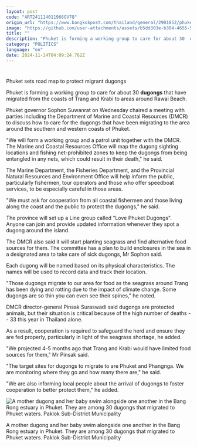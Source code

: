 ```yaml
---
layout: post
code: "ART241114011966GV7Q"
origin_url: "https://www.bangkokpost.com/thailand/general/2901852/phuket-sets-road-map-to-protect-migrant-dugongs"
image: "https://github.com/user-attachments/assets/b5dd303e-b304-4655-9401-b2c708bb0b68"
title: ""
description: "Phuket is forming a working group to care for about 30  dugongs  that have migrated from the coasts of Trang and Krabi to areas around Rawai Beach."
category: "POLITICS"
language: "en"
date: 2024-11-14T04:09:24.762Z
---
```


# 

Phuket sets road map to protect migrant dugongs

Phuket is forming a working group to care for about 30 **dugongs** that have migrated from the coasts of Trang and Krabi to areas around Rawai Beach.

Phuket governor Sophon Suwanrat on Wednesday chaired a meeting with parties including the Department of Marine and Coastal Resources (DMCR) to discuss how to care for the dugongs that have been migrating to the area around the southern and western coasts of Phuket.

"We will form a working group and a patrol unit together with the DMCR. The Marine and Coastal Resources Office will map the dugong sighting locations and fishing net-prohibited zones to keep the dugongs from being entangled in any nets, which could result in their death," he said.

The Marine Department, the Fisheries Department, and the Provincial Natural Resources and Environment Office will help inform the public, particularly fishermen, tour operators and those who offer speedboat services, to be especially careful in those areas.

"We must ask for cooperation from all coastal fishermen and those living along the coast and the public to protect the dugongs," he said.

The province will set up a Line group called "Love Phuket Dugongs". Anyone can join and provide updated information whenever they spot a dugong around the island.

The DMCR also said it will start planting seagrass and find alternative food sources for them. The committee has a plan to build enclosures in the sea in a designated area to take care of sick dugongs, Mr Sophon said.

Each dugong will be named based on its physical characteristics. The names will be used to record data and track their location.

"Those dugongs migrate to our area for food as the seagrass around Trang has been dying and rotting due to the impact of climate change. Some dugongs are so thin you can even see their spines," he noted.

DMCR director-general Pinsak Suraswadi said dugongs are protected animals, but their situation is critical because of the high number of deaths -- 33 this year in Thailand alone.

As a result, cooperation is required to safeguard the herd and ensure they are fed properly, particularly in light of the seagrass shortage, he added.

"We projected 4-5 months ago that Trang and Krabi would have limited food sources for them," Mr Pinsak said.

"The target sites for dugongs to migrate to are Phuket and Phangnga. We are monitoring where they go and how many there are," he said.

"We are also informing local people about the arrival of dugongs to foster cooperation to better protect them," he added.

![A mother dugong and her baby swim alongside one another in the Bang Rong estuary in Phuket. They are among 30 dugongs that migrated to Phuket waters. Paklok Sub-District Municipality](https://github.com/user-attachments/assets/0c10d677-7603-4394-89a7-21e2b8af36f4)

A mother dugong and her baby swim alongside one another in the Bang Rong estuary in Phuket. They are among 30 dugongs that migrated to Phuket waters. Paklok Sub-District Municipality